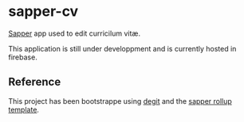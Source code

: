 # sapper-cv

[Sapper](https://github.com/sveltejs/sapper) app used to edit curricilum vitæ.

This application is still under developpment and is currently hosted in firebase.


## Reference

This project has been bootstrappe using [degit](https://registry.npmjs.org/degit) and the [sapper rollup template](https://github.com/sveltejs/sapper-template#rollup).
